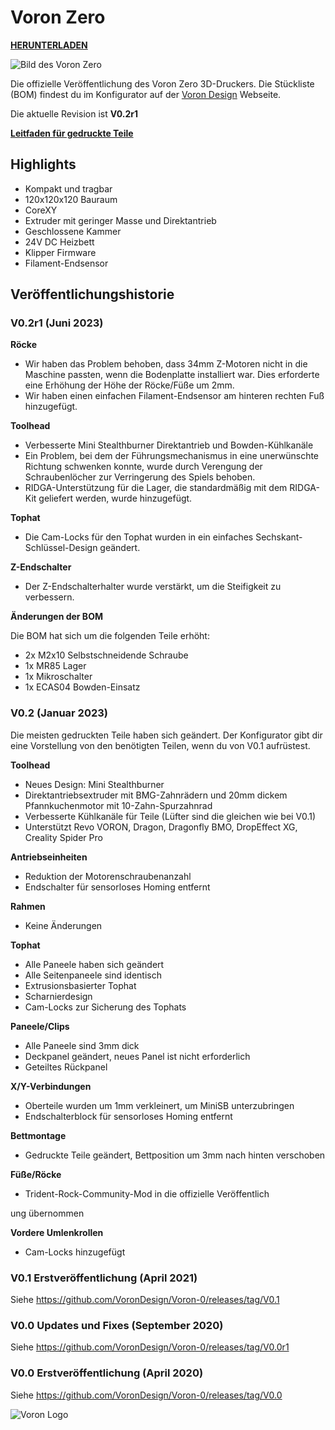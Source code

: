 # Voron Zero

[**HERUNTERLADEN**](https://github.com/VoronDesign/Voron-0/archive/refs/heads/Voron0.2r1.zip)

![Bild des Voron Zero](http://vorondesign.com/images/voron0.2_bg.jpg)

Die offizielle Veröffentlichung des Voron Zero 3D-Druckers. Die Stückliste (BOM) findest du im Konfigurator auf der [Voron Design](http://vorondesign.com/voron0.2) Webseite.

Die aktuelle Revision ist **V0.2r1**

[**Leitfaden für gedruckte Teile**](https://docs.google.com/spreadsheets/d/1MSgTiXazJwyfcTe7QqNIMWwQ_lfM8cOXmiMWPZ2HkEI/copy)

## Highlights
- Kompakt und tragbar
- 120x120x120 Bauraum
- CoreXY
- Extruder mit geringer Masse und Direktantrieb
- Geschlossene Kammer
- 24V DC Heizbett
- Klipper Firmware
- Filament-Endsensor

## Veröffentlichungshistorie

### V0.2r1 (Juni 2023)

**Röcke**
- Wir haben das Problem behoben, dass 34mm Z-Motoren nicht in die Maschine passten, wenn die Bodenplatte installiert war. Dies erforderte eine Erhöhung der Höhe der Röcke/Füße um 2mm.
- Wir haben einen einfachen Filament-Endsensor am hinteren rechten Fuß hinzugefügt.

**Toolhead**
- Verbesserte Mini Stealthburner Direktantrieb und Bowden-Kühlkanäle
- Ein Problem, bei dem der Führungsmechanismus in eine unerwünschte Richtung schwenken konnte, wurde durch Verengung der Schraubenlöcher zur Verringerung des Spiels behoben.
- RIDGA-Unterstützung für die Lager, die standardmäßig mit dem RIDGA-Kit geliefert werden, wurde hinzugefügt.

**Tophat**
- Die Cam-Locks für den Tophat wurden in ein einfaches Sechskant-Schlüssel-Design geändert.

**Z-Endschalter**
- Der Z-Endschalterhalter wurde verstärkt, um die Steifigkeit zu verbessern.

**Änderungen der BOM**

Die BOM hat sich um die folgenden Teile erhöht:
- 2x M2x10 Selbstschneidende Schraube
- 1x MR85 Lager
- 1x Mikroschalter
- 1x ECAS04 Bowden-Einsatz

### V0.2 (Januar 2023)

Die meisten gedruckten Teile haben sich geändert. Der Konfigurator gibt dir eine Vorstellung von den benötigten Teilen, wenn du von V0.1 aufrüstest.

**Toolhead**
- Neues Design: Mini Stealthburner
- Direktantriebsextruder mit BMG-Zahnrädern und 20mm dickem Pfannkuchenmotor mit 10-Zahn-Spurzahnrad
- Verbesserte Kühlkanäle für Teile (Lüfter sind die gleichen wie bei V0.1)
- Unterstützt Revo VORON, Dragon, Dragonfly BMO, DropEffect XG, Creality Spider Pro

**Antriebseinheiten**
- Reduktion der Motorenschraubenanzahl
- Endschalter für sensorloses Homing entfernt

**Rahmen**
- Keine Änderungen

**Tophat**
- Alle Paneele haben sich geändert
- Alle Seitenpaneele sind identisch
- Extrusionsbasierter Tophat
- Scharnierdesign
- Cam-Locks zur Sicherung des Tophats

**Paneele/Clips**
- Alle Paneele sind 3mm dick
- Deckpanel geändert, neues Panel ist nicht erforderlich
- Geteiltes Rückpanel

**X/Y-Verbindungen**
- Oberteile wurden um 1mm verkleinert, um MiniSB unterzubringen
- Endschalterblock für sensorloses Homing entfernt

**Bettmontage**
- Gedruckte Teile geändert, Bettposition um 3mm nach hinten verschoben

**Füße/Röcke**
- Trident-Rock-Community-Mod in die offizielle Veröffentlich

ung übernommen

**Vordere Umlenkrollen**
- Cam-Locks hinzugefügt

### V0.1 Erstveröffentlichung (April 2021)
Siehe https://github.com/VoronDesign/Voron-0/releases/tag/V0.1

### V0.0 Updates und Fixes (September 2020)
Siehe https://github.com/VoronDesign/Voron-0/releases/tag/V0.0r1

### V0.0 Erstveröffentlichung (April 2020)
Siehe https://github.com/VoronDesign/Voron-0/releases/tag/V0.0

![Voron Logo](http://vorondesign.com/images/voron_design_logo.png)
